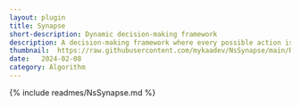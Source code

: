 ```yaml
---
layout: plugin
title: Synapse
short-description: Dynamic decision-making framework
description: A decision-making framework where every possible action is evaluated by a set of considerations
thumbnail:  https://raw.githubusercontent.com/mykaadev/NsSynapse/main/Resources/Banner.png
date:   2024-02-08
category: Algorithm
---
```


{% include readmes/NsSynapse.md %}
